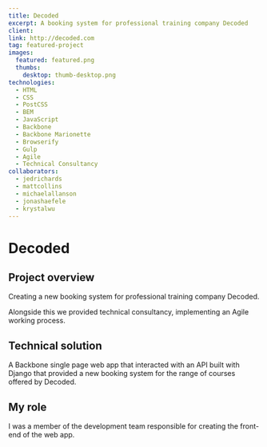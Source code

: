 ```yaml
---
title: Decoded
excerpt: A booking system for professional training company Decoded
client:
link: http://decoded.com
tag: featured-project
images:
  featured: featured.png
  thumbs:
    desktop: thumb-desktop.png
technologies:
  - HTML
  - CSS
  - PostCSS
  - BEM
  - JavaScript
  - Backbone
  - Backbone Marionette
  - Browserify
  - Gulp
  - Agile
  - Technical Consultancy
collaborators:
  - jedrichards
  - mattcollins
  - michaelallanson
  - jonashaefele
  - krystalwu
---
```


# Decoded

## Project overview

Creating a new booking system for professional training company Decoded.

Alongside this we provided technical consultancy, implementing an Agile working process.

## Technical solution

A Backbone single page web app that interacted with an API built with Django that provided a new booking system for the range of courses offered by Decoded.

## My role

I was a member of the development team responsible for creating the front-end of the web app.
